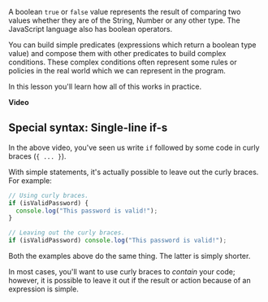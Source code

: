 A boolean `true` or `false` value represents the result of comparing two values whether they are of the String, Number or any other type. The JavaScript language also has boolean operators. 

You can build simple predicates (expressions which return a boolean type value) and compose them with other predicates to build complex conditions. These complex conditions often represent some rules or policies in the real world which we can represent in the program.

In this lesson you'll learn how all of this works in practice.

**Video**

## Special syntax: Single-line if-s

In the above video, you've seen us write `if` followed by some code in curly braces (`{ ... }`).

With simple statements, it's actually possible to leave out the curly braces. For example:

```js
// Using curly braces.
if (isValidPassword) {
  console.log("This password is valid!");
}

// Leaving out the curly braces.
if (isValidPassword) console.log("This password is valid!");
```

Both the examples above do the same thing. The latter is simply shorter.

In most cases, you'll want to use curly braces to _contain_ your code; however, it is possible to leave it out if the result or action because of an expression is simple.
